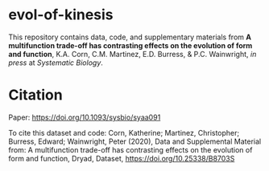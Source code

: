 # evol-of-kinesis

This repository contains data, code, and supplementary materials from <b>A multifunction trade-off has contrasting effects on the evolution of form and function</b>, K.A. Corn, C.M. Martinez, E.D. Burress, & P.C. Wainwright, <i>in press</i> at <i>Systematic Biology</i>.

# Citation

Paper: https://doi.org/10.1093/sysbio/syaa091

To cite this dataset and code: Corn, Katherine; Martinez, Christopher; Burress, Edward; Wainwright, Peter (2020), Data and Supplemental Material from: A multifunction trade-off has contrasting effects on the evolution of form and function, Dryad, Dataset, https://doi.org/10.25338/B8703S
